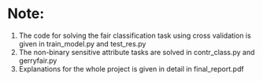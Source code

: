 # **Note**:

1. The code for solving the fair classification task using cross validation is given in train_model.py and test_res.py
2. The non-binary sensitive attribute tasks are solved in contr_class.py and gerryfair.py
3. Explanations for the whole project is given in detail in final_report.pdf
